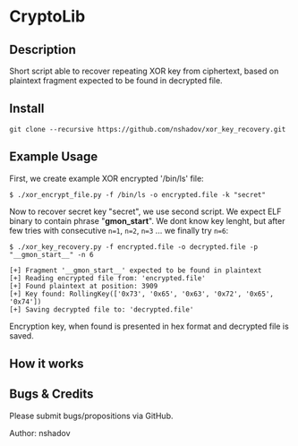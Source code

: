 # CryptoLib

## Description

Short script able to recover repeating XOR key from ciphertext, based on
plaintext fragment expected to be found in decrypted file.

## Install

```
git clone --recursive https://github.com/nshadov/xor_key_recovery.git
```

## Example Usage

First, we create example XOR encrypted '/bin/ls' file:

```
$ ./xor_encrypt_file.py -f /bin/ls -o encrypted.file -k "secret"
```

Now to recover secret key "secret", we use second script. We expect ELF
binary to contain phrase "__gmon_start__". We dont know key lenght, but
after few tries with consecutive ```n=1```, ```n=2```, ```n=3``` ... we finally try ```n=6```:

```
$ ./xor_key_recovery.py -f encrypted.file -o decrypted.file -p "__gmon_start__" -n 6

[+] Fragment '__gmon_start__' expected to be found in plaintext
[+] Reading encrypted file from: 'encrypted.file'
[+] Found plaintext at position: 3909
[+] Key found: RollingKey(['0x73', '0x65', '0x63', '0x72', '0x65', '0x74'])
[+] Saving decrypted file to: 'decrypted.file'
```

Encryption key, when found is presented in hex format and decrypted file is saved.

## How it works



## Bugs & Credits

Please submit bugs/propositions via GitHub.

Author: nshadov